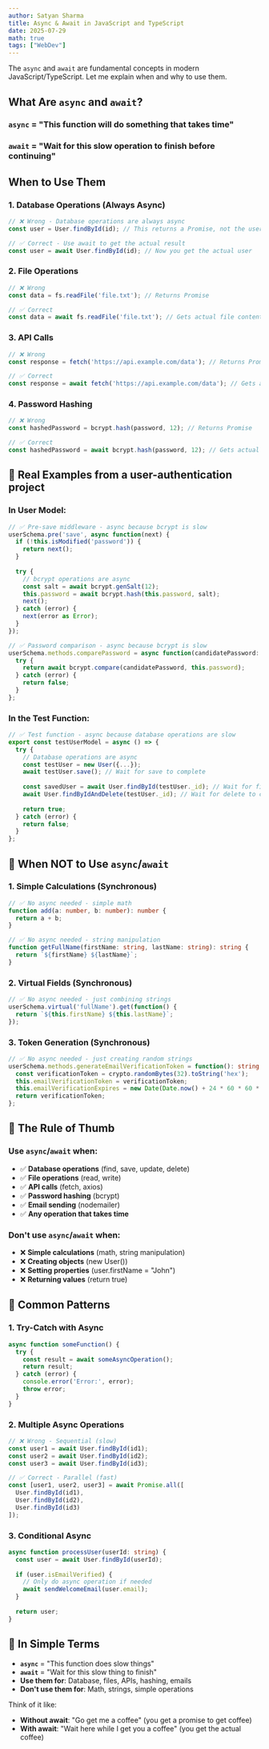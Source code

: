```yaml
---
author: Satyan Sharma
title: Async & Await in JavaScript and TypeScript
date: 2025-07-29
math: true
tags: ["WebDev"]
---
```



The `async` and `await` are fundamental concepts in modern JavaScript/TypeScript. Let me explain when and why to use them.

## **What Are `async` and `await`?**

### **`async`** = "This function will do something that takes time"
### **`await`** = "Wait for this slow operation to finish before continuing"

## **When to Use Them**

### **1. Database Operations (Always Async)**
```typescript
// ❌ Wrong - Database operations are always async
const user = User.findById(id); // This returns a Promise, not the user!

// ✅ Correct - Use await to get the actual result
const user = await User.findById(id); // Now you get the actual user
```

### **2. File Operations**
```typescript
// ❌ Wrong
const data = fs.readFile('file.txt'); // Returns Promise

// ✅ Correct
const data = await fs.readFile('file.txt'); // Gets actual file content
```

### **3. API Calls**
```typescript
// ❌ Wrong
const response = fetch('https://api.example.com/data'); // Returns Promise

// ✅ Correct
const response = await fetch('https://api.example.com/data'); // Gets actual response
```

### **4. Password Hashing**
```typescript
// ❌ Wrong
const hashedPassword = bcrypt.hash(password, 12); // Returns Promise

// ✅ Correct
const hashedPassword = await bcrypt.hash(password, 12); // Gets actual hash
```

## 🎯 **Real Examples from a user-authentication project**

### **In User Model:**
```typescript
// ✅ Pre-save middleware - async because bcrypt is slow
userSchema.pre('save', async function(next) {
  if (!this.isModified('password')) {
    return next();
  }
  
  try {
    // bcrypt operations are async
    const salt = await bcrypt.genSalt(12);
    this.password = await bcrypt.hash(this.password, salt);
    next();
  } catch (error) {
    next(error as Error);
  }
});

// ✅ Password comparison - async because bcrypt is slow
userSchema.methods.comparePassword = async function(candidatePassword: string): Promise<boolean> {
  try {
    return await bcrypt.compare(candidatePassword, this.password);
  } catch (error) {
    return false;
  }
};
```

### **In the Test Function:**
```typescript
// ✅ Test function - async because database operations are slow
export const testUserModel = async () => {
  try {
    // Database operations are async
    const testUser = new User({...});
    await testUser.save(); // Wait for save to complete
    
    const savedUser = await User.findById(testUser._id); // Wait for find to complete
    await User.findByIdAndDelete(testUser._id); // Wait for delete to complete
    
    return true;
  } catch (error) {
    return false;
  }
};
```

## 🎯 **When NOT to Use `async`/`await`**

### **1. Simple Calculations (Synchronous)**
```typescript
// ✅ No async needed - simple math
function add(a: number, b: number): number {
  return a + b;
}

// ✅ No async needed - string manipulation
function getFullName(firstName: string, lastName: string): string {
  return `${firstName} ${lastName}`;
}
```

### **2. Virtual Fields (Synchronous)**
```typescript
// ✅ No async needed - just combining strings
userSchema.virtual('fullName').get(function() {
  return `${this.firstName} ${this.lastName}`;
});
```

### **3. Token Generation (Synchronous)**
```typescript
// ✅ No async needed - just creating random strings
userSchema.methods.generateEmailVerificationToken = function(): string {
  const verificationToken = crypto.randomBytes(32).toString('hex');
  this.emailVerificationToken = verificationToken;
  this.emailVerificationExpires = new Date(Date.now() + 24 * 60 * 60 * 1000);
  return verificationToken;
};
```

## 🎯 **The Rule of Thumb**

### **Use `async`/`await` when:**
- ✅ **Database operations** (find, save, update, delete)
- ✅ **File operations** (read, write)
- ✅ **API calls** (fetch, axios)
- ✅ **Password hashing** (bcrypt)
- ✅ **Email sending** (nodemailer)
- ✅ **Any operation that takes time**

### **Don't use `async`/`await` when:**
- ❌ **Simple calculations** (math, string manipulation)
- ❌ **Creating objects** (new User())
- ❌ **Setting properties** (user.firstName = "John")
- ❌ **Returning values** (return true)

## 🎯 **Common Patterns**

### **1. Try-Catch with Async**
```typescript
async function someFunction() {
  try {
    const result = await someAsyncOperation();
    return result;
  } catch (error) {
    console.error('Error:', error);
    throw error;
  }
}
```

### **2. Multiple Async Operations**
```typescript
// ❌ Wrong - Sequential (slow)
const user1 = await User.findById(id1);
const user2 = await User.findById(id2);
const user3 = await User.findById(id3);

// ✅ Correct - Parallel (fast)
const [user1, user2, user3] = await Promise.all([
  User.findById(id1),
  User.findById(id2),
  User.findById(id3)
]);
```

### **3. Conditional Async**
```typescript
async function processUser(userId: string) {
  const user = await User.findById(userId);
  
  if (user.isEmailVerified) {
    // Only do async operation if needed
    await sendWelcomeEmail(user.email);
  }
  
  return user;
}
```

## 🎯 **In Simple Terms**

- **`async`** = "This function does slow things"
- **`await`** = "Wait for this slow thing to finish"
- **Use them for**: Database, files, APIs, hashing, emails
- **Don't use them for**: Math, strings, simple operations

Think of it like:
- **Without await**: "Go get me a coffee" (you get a promise to get coffee)
- **With await**: "Wait here while I get you a coffee" (you get the actual coffee)

